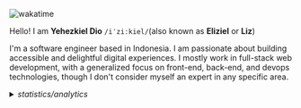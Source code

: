 ![wakatime](https://wakatime.com/badge/user/aa0a00f5-9b4c-4df5-8663-3c57c33c88a8.svg)

Hello! I am **Yehezkiel Dio** `/iˈziːkiel/`(also known as **Eliziel** or **Liz**)

I'm a software engineer based in Indonesia. I am passionate about building accessible and delightful digital experiences. I mostly work in full-stack web development, with a generalized focus on front-end, back-end, and devops technologies, though I don't consider myself an expert in any specific area.

<details>
    <summary><i>statistics/analytics</i></summary>
    <br>
    <div align="center">
        <img height=200 src="https://github-readme-stats.vercel.app/api?username=yehezkieldio&count_private=True&show_icons=true&include_all_commits=true&theme=tokyonight&border_color=1f2335" alt="GitHub Stats" />
        <img height=200 src="https://github-readme-stats.vercel.app/api/top-langs/?username=yehezkieldio&theme=tokyonight&border_color=1f2335&hide_progress=true&langs_count=10" alt="GitHub Top Language Stats" />
    </div>
    <br>
    <div align="center">
        <img height=200 src="https://github-profile-trophy.vercel.app/?username=yehezkieldio&title=Commits,Followers,Repositories,Experience,Issues,PullRequest,MultiLanguage&margin-w=15&theme=tokyonight&no-frame=true&row=2&column=3" alt="GitHub Trophy" />
        <img height=200 src="https://github-readme-stats.vercel.app/api/wakatime?username=yehezkieldio&theme=tokyonight&border_color=1f2335&hide_progress=true&langs_count=10" alt="GitHub Stats" />
    </div>
    <br>
</details>
